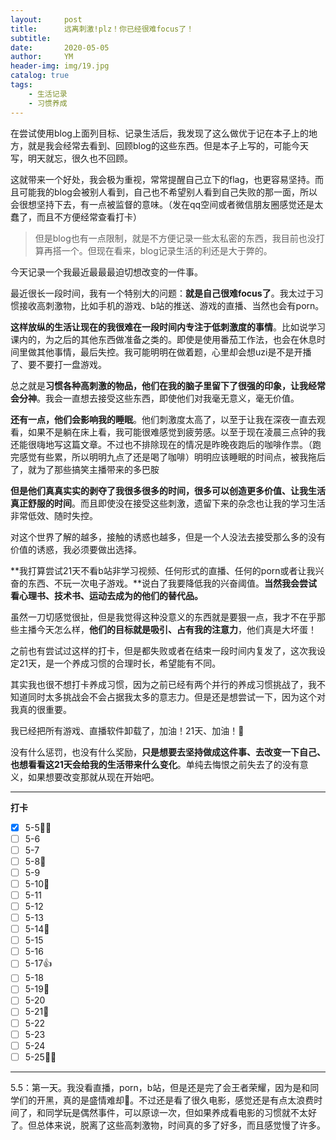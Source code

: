 ```yaml
---
layout:     post
title:      远离刺激!plz！你已经很难focus了！
subtitle:   
date:       2020-05-05
author:     YM
header-img: img/19.jpg
catalog: true
tags:
    - 生活记录
    - 习惯养成
---
```


在尝试使用blog上面列目标、记录生活后，我发现了这么做优于记在本子上的地方，就是我会经常去看到、回顾blog的这些东西。但是本子上写的，可能今天写，明天就忘，很久也不回顾。

这就带来一个好处，我会极为重视，常常提醒自己立下的flag，也更容易坚持。而且可能我的blog会被别人看到，自己也不希望别人看到自己失败的那一面，所以会很想坚持下去，有一点被监督的意味。（发在qq空间或者微信朋友圈感觉还是太蠢了，而且不方便经常查看打卡）

> 但是blog也有一点限制，就是不方便记录一些太私密的东西，我目前也没打算再搭一个。但现在看来，blog记录生活的利还是大于弊的。

今天记录一个我最近最最最迫切想改变的一件事。

最近很长一段时间，我有一个特别大的问题：**就是自己很难focus了**。我太过于习惯接收高刺激物，比如手机的游戏、b站的推送、游戏的直播、当然也会有porn。

**这样放纵的生活让现在的我很难在一段时间内专注于低刺激度的事情**。比如说学习课内的，为之后的其他东西做准备之类的。即使是使用番茄工作法，也会在休息时间里做其他事情，最后失控。我可能明明在做着题，心里却会想uzi是不是开播了、要不要打一盘游戏。

总之就是**习惯各种高刺激的物品，他们在我的脑子里留下了很强的印象，让我经常会分神**。我会一直想去接受这些东西，即使他们对我毫无意义，毫无价值。

**还有一点，他们会影响我的睡眠**。他们刺激度太高了，以至于让我在深夜一直去观看，如果不是躺在床上看，我可能很难感觉到疲劳感。以至于现在凌晨三点钟的我还能很嗨地写这篇文章。不过也不排除现在的情况是昨晚夜跑后的咖啡作祟。（跑完感觉有些累，所以明明九点了还是喝了咖啡）明明应该睡眠的时间点，被我拖后了，就为了那些搞笑主播带来的多巴胺

**但是他们真真实实的剥夺了我很多很多的时间，很多可以创造更多价值、让我生活真正舒服的时间**。而且即使没在接受这些刺激，遗留下来的杂念也让我的学习生活非常低效、随时失控。

对这个世界了解的越多，接触的诱惑也越多，但是一个人没法去接受那么多的没有价值的诱惑，我必须要做出选择。

**我打算尝试21天不看b站非学习视频、任何形式的直播、任何的porn或者让我兴奋的东西、不玩一次电子游戏。**说白了我要降低我的兴奋阈值。**当然我会尝试看心理书、技术书、运动去成为的他们的替代品。**

虽然一刀切感觉很扯，但是我觉得这种没意义的东西就是要狠一点，我才不在乎那些主播今天怎么样，**他们的目标就是吸引、占有我的注意力**，他们真是大坏蛋！

之前也有尝试过这样的打卡，但是都失败或者在结束一段时间内复发了，这次我设定21天，是一个养成习惯的合理时长，希望能有不同。

其实我也很不想打卡养成习惯，因为之前已经有两个并行的养成习惯挑战了，我不知道同时太多挑战会不会占据我太多的意志力。但是还是想尝试一下，因为这个对我真的很重要。

我已经把所有游戏、直播软件卸载了，加油！21天、加油！💪

没有什么惩罚，也没有什么奖励，**只是想要去坚持做成这件事、去改变一下自己、也想看看这21天会给我的生活带来什么变化**。单纯去悔恨之前失去了的没有意义，如果想要改变那就从现在开始吧。



------

**打卡**

- [x] 5-5💪💪
- [ ] 5-6
- [ ] 5-7
- [ ] 5-8🤙
- [ ] 5-9
- [ ] 5-10👻
- [ ] 5-11
- [ ] 5-12
- [ ] 5-13
- [ ] 5-14👊
- [ ] 5-15
- [ ] 5-16
- [ ] 5-17👍
- [ ] 5-18
- [ ] 5-19👏
- [ ] 5-20
- [ ] 5-21🙏
- [ ] 5-22
- [ ] 5-23
- [ ] 5-24
- [ ] 5-25🧐🎉

------

5.5：第一天。我没看直播，porn，b站，但是还是完了会王者荣耀，因为是和同学们的开黑，真的是盛情难却🤣。不过还是看了很久电影，感觉还是有点太浪费时间了，和同学玩是偶然事件，可以原谅一次，但如果养成看电影的习惯就不太好了。但总体来说，脱离了这些高刺激物，时间真的多了好多，而且感觉慢了许多。